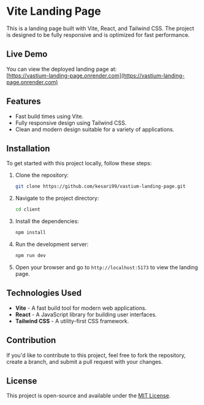 # Vite Landing Page

This is a landing page built with Vite, React, and Tailwind CSS. The project is designed to be fully responsive and is optimized for fast performance.

## Live Demo

You can view the deployed landing page at:  
[https://vastium-landing-page.onrender.com](https://vastium-landing-page.onrender.com)

## Features

- Fast build times using Vite.
- Fully responsive design using Tailwind CSS.
- Clean and modern design suitable for a variety of applications.

## Installation

To get started with this project locally, follow these steps:

1. Clone the repository:

    ```bash
    git clone https://github.com/kesari99/vastium-landing-page.git
    ```

2. Navigate to the project directory:

    ```bash
    cd client
    ```

3. Install the dependencies:

    ```bash
    npm install
    ```

4. Run the development server:

    ```bash
    npm run dev
    ```

5. Open your browser and go to `http://localhost:5173` to view the landing page.

## Technologies Used

- **Vite** - A fast build tool for modern web applications.
- **React** - A JavaScript library for building user interfaces.
- **Tailwind CSS** - A utility-first CSS framework.

## Contribution

If you'd like to contribute to this project, feel free to fork the repository, create a branch, and submit a pull request with your changes.

## License

This project is open-source and available under the [MIT License](LICENSE).
